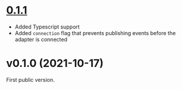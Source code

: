 <a name="v0.1.1"></a>

# [0.1.1](https://github.com/moleculerjs/moleculer-channels/compare/v0.1.0...v0.1.1)

-   Added Typescript support
-   Added `connection` flag that prevents publishing events before the adapter is connected

<a name="v0.1.0"></a>

# v0.1.0 (2021-10-17)

First public version.
